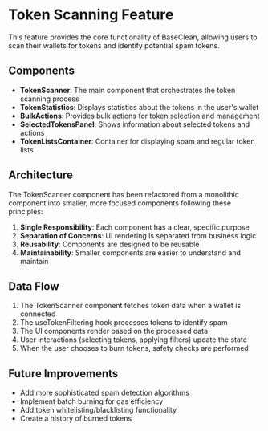 # Token Scanning Feature

This feature provides the core functionality of BaseClean, allowing users to scan their wallets for tokens and identify potential spam tokens.

## Components

- **TokenScanner**: The main component that orchestrates the token scanning process
- **TokenStatistics**: Displays statistics about the tokens in the user's wallet
- **BulkActions**: Provides bulk actions for token selection and management
- **SelectedTokensPanel**: Shows information about selected tokens and actions
- **TokenListsContainer**: Container for displaying spam and regular token lists

## Architecture

The TokenScanner component has been refactored from a monolithic component into smaller, more focused components following these principles:

1. **Single Responsibility**: Each component has a clear, specific purpose
2. **Separation of Concerns**: UI rendering is separated from business logic
3. **Reusability**: Components are designed to be reusable
4. **Maintainability**: Smaller components are easier to understand and maintain

## Data Flow

1. The TokenScanner component fetches token data when a wallet is connected
2. The useTokenFiltering hook processes tokens to identify spam
3. The UI components render based on the processed data
4. User interactions (selecting tokens, applying filters) update the state
5. When the user chooses to burn tokens, safety checks are performed

## Future Improvements

- Add more sophisticated spam detection algorithms
- Implement batch burning for gas efficiency
- Add token whitelisting/blacklisting functionality
- Create a history of burned tokens 